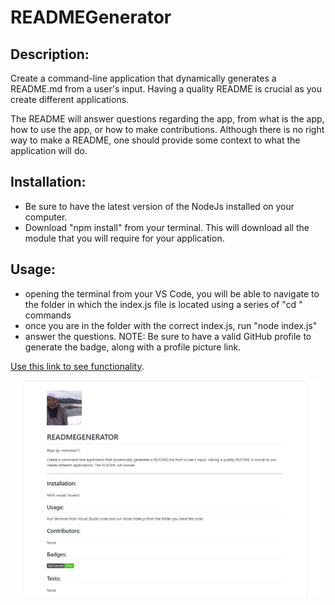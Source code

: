 # READMEGenerator

## Description:
Create a command-line application that dynamically generates a README.md from a user's input. Having a quality README is crucial as you create different applications. 

The README will answer questions regarding the app, from what is the app, how to use the app, or how to make contributions. Although there is no right way to make a README, one should provide some context to what the application will do. 


## Installation:
- Be sure to have the latest version of the NodeJs installed on your computer. 
- Download "npm install" from your terminal. This will download all the module that you will require for your application. 


## Usage:
- opening the terminal from your VS Code, you will be able to navigate to the folder in which the index.js file is located using a series of "cd <folder name>" commands
- once you are in the folder with the correct index.js, run "node index.js"
- answer the questions. NOTE: Be sure to have a valid GitHub profile to generate the badge, along with a profile picture link. 

[Use this link to see functionality](https://drive.google.com/file/d/1PGYhdLGhhItr1ebQMBVqYKURPs6AAsmt/view).

![Screenshot](Develop/Capture.PNG)
